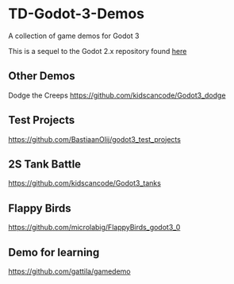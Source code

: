 # TD-Godot-3-Demos
A collection of game demos for Godot 3

This is a sequel to the Godot 2.x repository found [here](https://github.com/TutorialDoctor/TD-Godot-Games)

## Other Demos

Dodge the Creeps
https://github.com/kidscancode/Godot3_dodge

## Test Projects
https://github.com/BastiaanOlij/godot3_test_projects

## 2S Tank Battle
https://github.com/kidscancode/Godot3_tanks

## Flappy Birds
https://github.com/microlabig/FlappyBirds_godot3_0

## Demo for learning
https://github.com/gattila/gamedemo

